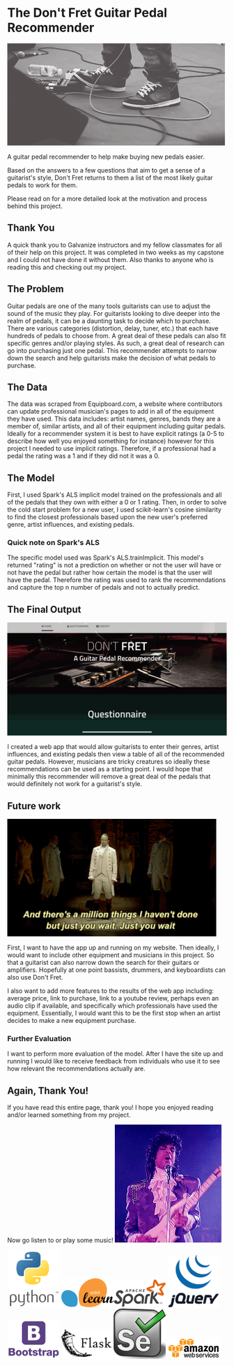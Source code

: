 # The Don't Fret Guitar Pedal Recommender

<img src="static/images/pedalboardstomp.jpg">

A guitar pedal recommender to help make buying new pedals easier.

Based on the answers to a few questions that aim to get a sense of a guitarist's style, Don't Fret returns to them a list of the most likely guitar pedals to work for them.

Please read on for a more detailed look at the motivation and process behind this project.

## Thank You

A quick thank you to Galvanize instructors and my fellow classmates for all of their help on this project. It was completed in two weeks as my capstone and I could not have done it without them. Also thanks to anyone who is reading this and checking out my project.

## The Problem

Guitar pedals are one of the many tools guitarists can use to adjust the sound of the music they play.
For guitarists looking to dive deeper into the realm of pedals, it can be a daunting task to decide which to purchase. There are various categories (distortion, delay, tuner, etc.) that each have hundreds of pedals to choose from. A great deal of these pedals can also fit specific genres and/or playing styles. As such, a great deal of research can go into purchasing just one pedal. This recommender attempts to narrow down the search and help guitarists make the decision of what pedals to purchase.

## The Data

The data was scraped from Equipboard.com, a website where contributors can update professional musician's pages to add in all of the equipment they have used. This data includes: artist names, genres, bands they are a member of, similar artists, and all of their equipment including guitar pedals. Ideally for a recommender system it is best to have explicit ratings (a 0-5 to describe how well you enjoyed something for instance) however for this project I needed to use implicit ratings. Therefore, if a professional had a pedal the rating was a 1 and if they did not it was a 0.

## The Model

First, I used Spark's ALS implicit model trained on the professionals and all of the pedals that they own with either a 0 or 1 rating. Then, in order to solve the cold start problem for a new user, I used scikit-learn's cosine similarity to find the closest professionals based upon the new user's preferred genre, artist influences, and existing pedals.

### Quick note on Spark's ALS

The specific model used was Spark's ALS.trainImplicit. This model's returned "rating" is not a prediction on whether or not the user will have or not have the pedal but rather how certain the model is that the user will have the pedal. Therefore the rating was used to rank the recommendations and capture the top n number of pedals and not to actually predict.

## The Final Output

<img src="static/images/webappexample.gif">

I created a web app that would allow guitarists to enter their genres, artist influences, and existing pedals then view a table of all of the recommended guitar pedals. However, musicians are tricky creatures so ideally these recommendations can be used as a starting point. I would hope that minimally this recommender will remove a great deal of the pedals that would definitely not work for a guitarist's style.

## Future work

<img src="static/images/justyouwait.gif">

First, I want to have the app up and running on my website. Then ideally, I would want to include other equipment and musicians in this project. So that a guitarist can also narrow down the search for their guitars or amplifiers. Hopefully at one point bassists, drummers, and keyboardists can also use Don't Fret.

I also want to add more features to the results of the web app including: average price, link to purchase, link to a youtube review, perhaps even an audio clip if available, and specifically which professionals have used the equipment. Essentially, I would want this to be the first stop when an artist decides to make a new equipment purchase.

### Further Evaluation

I want to perform more evaluation of the model. After I have the site up and running I would like to receive feedback from individuals who use it to see how relevant the recommendations actually are.

## Again, Thank You!

If you have read this entire page, thank you! I hope you enjoyed reading and/or learned something from my project.

Now go listen to or play some music!
<img src="static/images/prince.gif">


<img src="static/images/python.png" width="120">
<img src="static/images/sklearn.png" width="120"><img src="static/images/spark.png" width="120">
<img src="static/images/jQuery.gif" width="120"><img src="static/images/bootstrap.gif" width="120">
<img src="static/images/flask.png" width="120"><img src="static/images/selenium.png" width="120">
<img src="static/images/aws.png" width="120">
<!-- ![alt-text-1](static/images/python.png)
![alt-text-2](static/images/sklearn.png) ![alt-text-3](static/images/spark.png)
![alt-text-4](static/images/jQuery.gif) ![alt-text-5](static/images/bootstrap.gif)
![alt-text-6](static/images/flask.png) ![alt-text-7](static/images/selenium.png)
![alt-text-8](static/images/aws.png) -->
